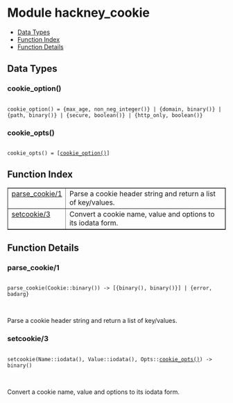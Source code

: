 

# Module hackney_cookie #
* [Data Types](#types)
* [Function Index](#index)
* [Function Details](#functions)



<a name="types"></a>

## Data Types ##




### <a name="type-cookie_option">cookie_option()</a> ###



<pre><code>
cookie_option() = {max_age, non_neg_integer()} | {domain, binary()} | {path, binary()} | {secure, boolean()} | {http_only, boolean()}
</code></pre>





### <a name="type-cookie_opts">cookie_opts()</a> ###



<pre><code>
cookie_opts() = [<a href="#type-cookie_option">cookie_option()</a>]
</code></pre>


<a name="index"></a>

## Function Index ##


<table width="100%" border="1" cellspacing="0" cellpadding="2" summary="function index"><tr><td valign="top"><a href="#parse_cookie-1">parse_cookie/1</a></td><td>Parse a cookie header string and return a list of key/values.</td></tr><tr><td valign="top"><a href="#setcookie-3">setcookie/3</a></td><td>Convert a cookie name, value and options to its iodata form.</td></tr></table>


<a name="functions"></a>

## Function Details ##

<a name="parse_cookie-1"></a>

### parse_cookie/1 ###


<pre><code>
parse_cookie(Cookie::binary()) -&gt; [{binary(), binary()}] | {error, badarg}
</code></pre>
<br />

Parse a cookie header string and return a list of key/values.
<a name="setcookie-3"></a>

### setcookie/3 ###


<pre><code>
setcookie(Name::iodata(), Value::iodata(), Opts::<a href="#type-cookie_opts">cookie_opts()</a>) -&gt; binary()
</code></pre>
<br />

Convert a cookie name, value and options to its iodata form.
